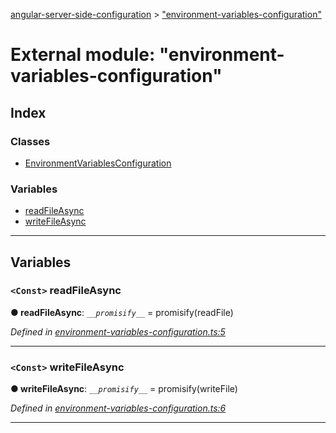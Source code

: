 [angular-server-side-configuration](../README.md) > ["environment-variables-configuration"](../modules/_environment_variables_configuration_.md)

# External module: "environment-variables-configuration"

## Index

### Classes

* [EnvironmentVariablesConfiguration](../classes/_environment_variables_configuration_.environmentvariablesconfiguration.md)

### Variables

* [readFileAsync](_environment_variables_configuration_.md#readfileasync)
* [writeFileAsync](_environment_variables_configuration_.md#writefileasync)

---

## Variables

<a id="readfileasync"></a>

### `<Const>` readFileAsync

**● readFileAsync**: *`__promisify__`* =  promisify(readFile)

*Defined in [environment-variables-configuration.ts:5](https://github.com/kyubisation/angular-server-side-configuration/blob/76af84f/src/environment-variables-configuration.ts#L5)*

___
<a id="writefileasync"></a>

### `<Const>` writeFileAsync

**● writeFileAsync**: *`__promisify__`* =  promisify(writeFile)

*Defined in [environment-variables-configuration.ts:6](https://github.com/kyubisation/angular-server-side-configuration/blob/76af84f/src/environment-variables-configuration.ts#L6)*

___

